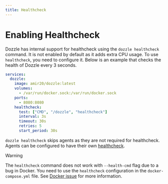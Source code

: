 ```yaml
---
title: Healthcheck
---
```


# Enabling Healthcheck

Dozzle has internal support for healthcheck using the `dozzle healthcheck` command. It is not enabled by default as it adds extra CPU usage. To use `healthcheck`, you need to configure it. Below is an example that checks the health of Dozzle every 3 seconds.

```yaml
services:
  dozzle:
    image: amir20/dozzle:latest
    volumes:
      - /var/run/docker.sock:/var/run/docker.sock
    ports:
      - 8080:8080
    healthcheck:
      test: ["CMD", "/dozzle", "healthcheck"]
      interval: 3s
      timeout: 30s
      retries: 5
      start_period: 30s
```

`dozzle healthcheck` skips agents as they are not required for healthcheck. Agents can be configured to have their own [healthcheck](/guide/agent#setting-up-healthcheck).

> [!WARNING]
> The `healthcheck` command does not work with `--health-cmd` flag due to a bug in Docker. You need to use the `healthcheck` configuration in the `docker-compose.yml` file. See [Docker issue](https://github.com/docker/cli/issues/3719) for more information.
